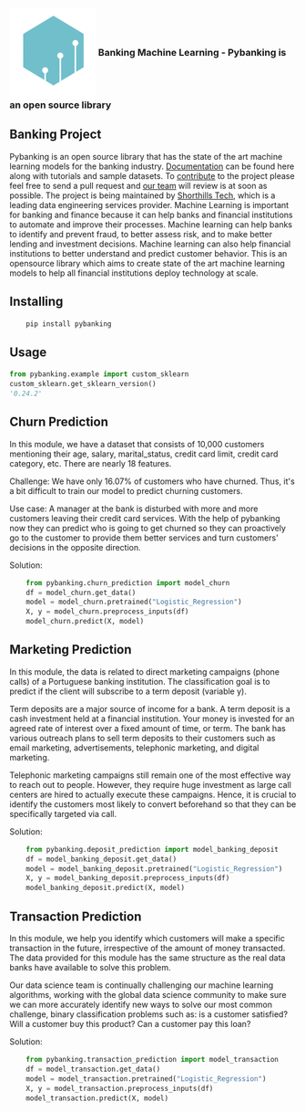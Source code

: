 <h3><img align="center" src="logo.png"> Banking Machine Learning - Pybanking is an open source library </h3>

## Banking Project
Pybanking is an open source library that has the state of the art machine learning models for the banking industry. [Documentation](https://pybanking.gitbook.io/pybanking-shorthillstech/) can be found here along with tutorials and sample datasets. To [contribute](https://github.com/shorthillstech/Pybanking/) to the project please feel free to send a pull request and [our team](https://www.shorthillstech.com/) will review is at soon as possible. The project is being maintained by [Shorthills Tech](https://www.shorthillstech.com/about), which is a leading data engineering services provider. Machine Learning is important for banking and finance because it can help banks and financial institutions to automate and improve their processes. Machine learning can help banks to identify and prevent fraud, to better assess risk, and to make better lending and investment decisions. Machine learning can also help financial institutions to better understand and predict customer behavior. This is an opensource library which aims to create state of the art machine learning models to help all financial institutions deploy technology at scale.

## Installing

```bash
    pip install pybanking
```

## Usage

```python
from pybanking.example import custom_sklearn
custom_sklearn.get_sklearn_version()
'0.24.2'
```

## Churn Prediction

In this module, we have a dataset that consists of 10,000 customers mentioning their age, salary, marital_status, credit card limit, credit card category, etc. There are nearly 18 features.

Challenge: We have only 16.07% of customers who have churned. Thus, it's a bit difficult to train our model to predict churning customers.

Use case: A manager at the bank is disturbed with more and more customers leaving their credit card services. With the help of pybanking now they can predict who is going to get churned so they can proactively go to the customer to provide them better services and turn customers' decisions in the opposite direction.

Solution:

```python
    from pybanking.churn_prediction import model_churn
    df = model_churn.get_data()
    model = model_churn.pretrained("Logistic_Regression")
    X, y = model_churn.preprocess_inputs(df)
    model_churn.predict(X, model)
```   

## Marketing Prediction

In this module, the data is related to direct marketing campaigns (phone calls) of a Portuguese banking institution. The classification goal is to predict if the client will subscribe to a term deposit (variable y).

Term deposits are a major source of income for a bank. A term deposit is a cash investment held at a financial institution. Your money is invested for an agreed rate of interest over a fixed amount of time, or term. The bank has various outreach plans to sell term deposits to their customers such as email marketing, advertisements, telephonic marketing, and digital marketing.

Telephonic marketing campaigns still remain one of the most effective way to reach out to people. However, they require huge investment as large call centers are hired to actually execute these campaigns. Hence, it is crucial to identify the customers most likely to convert beforehand so that they can be specifically targeted via call.

Solution:
```python
    from pybanking.deposit_prediction import model_banking_deposit
    df = model_banking_deposit.get_data()
    model = model_banking_deposit.pretrained("Logistic_Regression")
    X, y = model_banking_deposit.preprocess_inputs(df)
    model_banking_deposit.predict(X, model)
```
    
## Transaction Prediction

In this module, we help you identify which customers will make a specific transaction in the future, irrespective of the amount of money transacted. The data provided for this module has the same structure as the real data banks have available to solve this problem.

Our data science team is continually challenging our machine learning algorithms, working with the global data science community to make sure we can more accurately identify new ways to solve our most common challenge, binary classification problems such as: is a customer satisfied? Will a customer buy this product? Can a customer pay this loan?

Solution:
```python
    from pybanking.transaction_prediction import model_transaction
    df = model_transaction.get_data()
    model = model_transaction.pretrained("Logistic_Regression")
    X, y = model_transaction.preprocess_inputs(df)
    model_transaction.predict(X, model)
```
